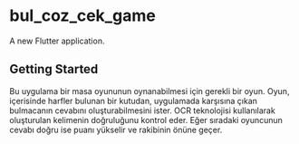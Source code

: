 # bul_coz_cek_game

A new Flutter application.

## Getting Started
Bu uygulama bir masa oyununun oynanabilmesi için gerekli bir oyun. Oyun, içerisinde harfler bulunan bir kutudan, uygulamada karşısına çıkan bulmacanın cevabını oluşturabilmesini ister. OCR teknolojisi kullanılarak oluşturulan kelimenin doğruluğunu kontrol eder. Eğer sıradaki oyuncunun  cevabı doğru ise puanı yükselir ve rakibinin önüne geçer.

